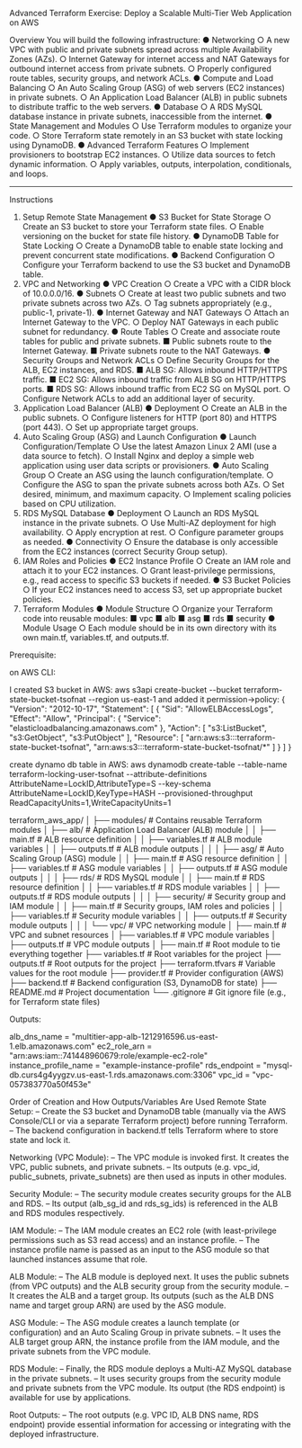 Advanced Terraform Exercise: Deploy a Scalable Multi-Tier Web Application on AWS

Overview
You will build the following infrastructure:
●	Networking
○	A new VPC with public and private subnets spread across multiple Availability Zones (AZs).
○	Internet Gateway for internet access and NAT Gateways for outbound internet access from private subnets.
○	Properly configured route tables, security groups, and network ACLs.
●	Compute and Load Balancing
○	An Auto Scaling Group (ASG) of web servers (EC2 instances) in private subnets.
○	An Application Load Balancer (ALB) in public subnets to distribute traffic to the web servers.
●	Database
○	A RDS MySQL database instance in private subnets, inaccessible from the internet.
●	State Management and Modules
○	Use Terraform modules to organize your code.
○	Store Terraform state remotely in an S3 bucket with state locking using DynamoDB.
●	Advanced Terraform Features
○	Implement provisioners to bootstrap EC2 instances.
○	Utilize data sources to fetch dynamic information.
○	Apply variables, outputs, interpolation, conditionals, and loops.
________________________________________
Instructions
1. Setup Remote State Management
●	S3 Bucket for State Storage
○	Create an S3 bucket to store your Terraform state files.
○	Enable versioning on the bucket for state file history.
●	DynamoDB Table for State Locking
○	Create a DynamoDB table to enable state locking and prevent concurrent state modifications.
●	Backend Configuration
○	Configure your Terraform backend to use the S3 bucket and DynamoDB table.
2. VPC and Networking
●	VPC Creation
○	Create a VPC with a CIDR block of 10.0.0.0/16.
●	Subnets
○	Create at least two public subnets and two private subnets across two AZs.
○	Tag subnets appropriately (e.g., public-1, private-1).
●	Internet Gateway and NAT Gateways
○	Attach an Internet Gateway to the VPC.
○	Deploy NAT Gateways in each public subnet for redundancy.
●	Route Tables
○	Create and associate route tables for public and private subnets.
■	Public subnets route to the Internet Gateway.
■	Private subnets route to the NAT Gateways.
●	Security Groups and Network ACLs
○	Define Security Groups for the ALB, EC2 instances, and RDS.
■	ALB SG: Allows inbound HTTP/HTTPS traffic.
■	EC2 SG: Allows inbound traffic from ALB SG on HTTP/HTTPS ports.
■	RDS SG: Allows inbound traffic from EC2 SG on MySQL port.
○	Configure Network ACLs to add an additional layer of security.
3. Application Load Balancer (ALB)
●	Deployment
○	Create an ALB in the public subnets.
○	Configure listeners for HTTP (port 80) and HTTPS (port 443).
○	Set up appropriate target groups.
4. Auto Scaling Group (ASG) and Launch Configuration
●	Launch Configuration/Template
○	Use the latest Amazon Linux 2 AMI (use a data source to fetch).
○	Install Nginx and deploy a simple web application using user data scripts or provisioners.
●	Auto Scaling Group
○	Create an ASG using the launch configuration/template.
○	Configure the ASG to span the private subnets across both AZs.
○	Set desired, minimum, and maximum capacity.
○	Implement scaling policies based on CPU utilization.
5. RDS MySQL Database
●	Deployment
○	Launch an RDS MySQL instance in the private subnets.
○	Use Multi-AZ deployment for high availability.
○	Apply encryption at rest.
○	Configure parameter groups as needed.
●	Connectivity
○	Ensure the database is only accessible from the EC2 instances (correct Security Group setup).
6. IAM Roles and Policies
●	EC2 Instance Profile
○	Create an IAM role and attach it to your EC2 instances.
○	Grant least-privilege permissions, e.g., read access to specific S3 buckets if needed.
●	S3 Bucket Policies
○	If your EC2 instances need to access S3, set up appropriate bucket policies.
7. Terraform Modules
●	Module Structure
○	Organize your Terraform code into reusable modules:
■	vpc
■	alb
■	asg
■	rds
■	security
●	Module Usage
○	Each module should be in its own directory with its own main.tf, variables.tf, and outputs.tf.

Prerequisite:

on AWS CLI:

I created S3 bucket in AWS:
aws s3api create-bucket --bucket terraform-state-bucket-tsofnat --region us-east-1
and added it permission->policy:
{
"Version": "2012-10-17",
"Statement": [
{
"Sid": "AllowELBAccessLogs",
"Effect": "Allow",
"Principal": {
"Service": "elasticloadbalancing.amazonaws.com"
},
"Action": [
"s3:ListBucket",
"s3:GetObject",
"s3:PutObject"
],
"Resource": [
"arn:aws:s3:::terraform-state-bucket-tsofnat",
"arn:aws:s3:::terraform-state-bucket-tsofnat/*"
]
}
]
}

create dynamo db table in AWS:
aws dynamodb create-table --table-name terraform-locking-user-tsofnat --attribute-definitions AttributeName=LockID,AttributeType=S --key-schema AttributeName=LockID,KeyType=HASH --provisioned-throughput ReadCapacityUnits=1,WriteCapacityUnits=1

terraform_aws_app/
│
├── modules/                     # Contains reusable Terraform modules
│   ├── alb/                     # Application Load Balancer (ALB) module
│   │   ├── main.tf              # ALB resource definition
│   │   ├── variables.tf         # ALB module variables
│   │   ├── outputs.tf           # ALB module outputs
│   │
│   ├── asg/                     # Auto Scaling Group (ASG) module
│   │   ├── main.tf              # ASG resource definition
│   │   ├── variables.tf         # ASG module variables
│   │   ├── outputs.tf           # ASG module outputs
│   │
│   ├── rds/                     # RDS MySQL module
│   │   ├── main.tf              # RDS resource definition
│   │   ├── variables.tf         # RDS module variables
│   │   ├── outputs.tf           # RDS module outputs
│   │
│   ├── security/                # Security group and IAM module
│   │   ├── main.tf              # Security groups, IAM roles and policies
│   │   ├── variables.tf         # Security module variables
│   │   ├── outputs.tf           # Security module outputs
│   │
│   └── vpc/                     # VPC networking module
│       ├── main.tf              # VPC and subnet resources
│       ├── variables.tf         # VPC module variables
│       ├── outputs.tf           # VPC module outputs
│
├── main.tf                      # Root module to tie everything together
├── variables.tf                 # Root variables for the project
├── outputs.tf                   # Root outputs for the project
├── terraform.tfvars             # Variable values for the root module
├── provider.tf                  # Provider configuration (AWS)
├── backend.tf                   # Backend configuration (S3, DynamoDB for state)
├── README.md                    # Project documentation
└── .gitignore                   # Git ignore file (e.g., for Terraform state files)

Outputs:

alb_dns_name = "multitier-app-alb-1212916596.us-east-1.elb.amazonaws.com"
ec2_role_arn = "arn:aws:iam::741448960679:role/example-ec2-role"
instance_profile_name = "example-instance-profile"
rds_endpoint = "mysql-db.curs4g4yygzv.us-east-1.rds.amazonaws.com:3306"
vpc_id = "vpc-057383770a50f453e"


Order of Creation and How Outputs/Variables Are Used
Remote State Setup:
– Create the S3 bucket and DynamoDB table (manually via the AWS Console/CLI or via a separate Terraform project) before running Terraform.
– The backend configuration in backend.tf tells Terraform where to store state and lock it.

Networking (VPC Module):
– The VPC module is invoked first. It creates the VPC, public subnets, and private subnets.
– Its outputs (e.g. vpc_id, public_subnets, private_subnets) are then used as inputs in other modules.

Security Module:
– The security module creates security groups for the ALB and RDS.
– Its output (alb_sg_id and rds_sg_ids) is referenced in the ALB and RDS modules respectively.

IAM Module:
– The IAM module creates an EC2 role (with least-privilege permissions such as S3 read access) and an instance profile.
– The instance profile name is passed as an input to the ASG module so that launched instances assume that role.

ALB Module:
– The ALB module is deployed next. It uses the public subnets (from VPC outputs) and the ALB security group from the security module.
– It creates the ALB and a target group. Its outputs (such as the ALB DNS name and target group ARN) are used by the ASG module.

ASG Module:
– The ASG module creates a launch template (or configuration) and an Auto Scaling Group in private subnets.
– It uses the ALB target group ARN, the instance profile from the IAM module, and the private subnets from the VPC module.

RDS Module:
– Finally, the RDS module deploys a Multi-AZ MySQL database in the private subnets.
– It uses security groups from the security module and private subnets from the VPC module. Its output (the RDS endpoint) is available for use by applications.

Root Outputs:
– The root outputs (e.g. VPC ID, ALB DNS name, RDS endpoint) provide essential information for accessing or integrating with the deployed infrastructure.